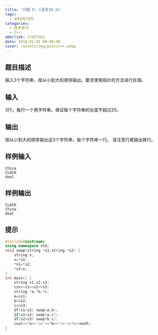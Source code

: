 ```yaml
---
title: '问题 D: C语言10.15'
tags:
  - 4月8号78节
categories:
  - 技术学习
  - C++
abbrlink: 1fd37361
date: 2018-01-01 00:00:00
cover: /assets/img/post/c++.webp
---
```


## 题目描述

输入3个字符串，按从小到大的顺序输出。要求使用指针的方法进行处理。

## 输入

3行，每行一个用字符串。保证每个字符串的长度不超过20。

## 输出

按从小到大的顺序输出这3个字符串，每个字符串一行。
请注意行尾输出换行。

## 样例输入

```
China
CLOCK
deal
```

## 样例输出

```
CLOCK
China
deal
```

## 提示

```c++
#include<iostream>
using namespace std;
void swap(string *s1,string *s2) {
    string x;
    x=*s1;
    *s1=*s2;
    *s2=x;
}
int main() {
    string s1,s2,s3;
    cin>>s1>>s2>>s3;
    string *a,*b,*c;
    a=&s1;
    b=&s2;
    c=&s3;
    if(s1>s2) swap(a,b);
    if(s1>s3) swap(a,c);
    if(s2>s3) swap(b,c);
    cout<<*a<<'\n'<<*b<<'\n'<<*c<<endl;
}
```

